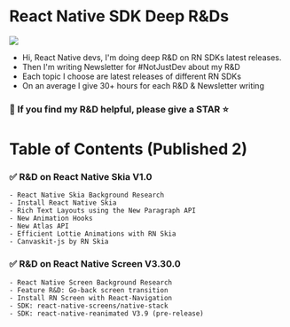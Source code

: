 # React Native SDK Deep R&Ds

![](./images/ReactNativeScreen3.30/output.gif)

- Hi, React Native devs, I'm doing deep R&D on RN SDKs latest releases.
- Then I'm writing Newsletter for #NotJustDev about my R&D
- Each topic I choose are latest releases of different RN SDKs
- On an average I give 30+ hours for each R&D & Newsletter writing

### 🙏 If you find my R&D helpful, please give a STAR ⭐️

# Table of Contents (Published 2)

### ✅ R&D on React Native Skia V1.0

    - React Native Skia Background Research
    - Install React Native Skia
    - Rich Text Layouts using the New Paragraph API
    - New Animation Hooks
    - New Atlas API
    - Efficient Lottie Animations with RN Skia
    - Canvaskit-js by RN Skia

### ✅ R&D on React Native Screen V3.30.0

    - React Native Screen Background Research
    - Feature R&D: Go-back screen transition
    - Install RN Screen with React-Navigation
    - SDK: react-native-screens/native-stack
    - SDK: react-native-reanimated V3.9 (pre-release)

